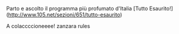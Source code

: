 Parto e ascolto il programma più profumato d'Italia [Tutto Esaurito!] (http://www.105.net/sezioni/651/tutto-esaurito)

A colaccccioneeee!
zanzara rules